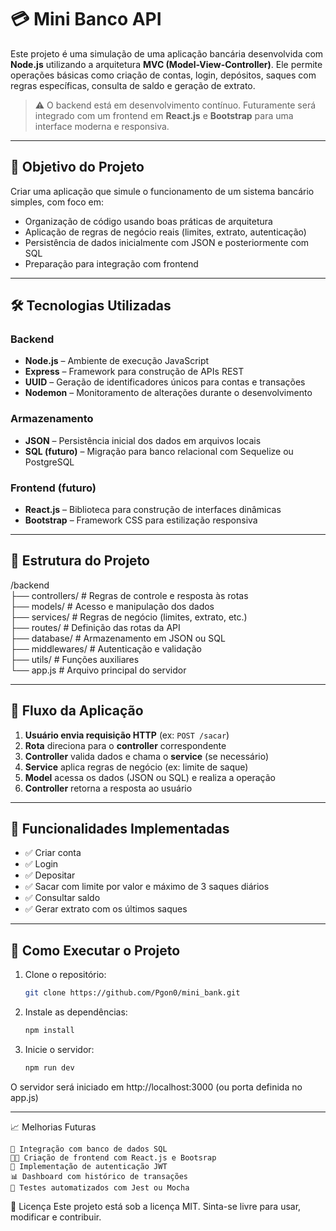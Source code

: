 # 💳 Mini Banco API

Este projeto é uma simulação de uma aplicação bancária desenvolvida com **Node.js** utilizando a arquitetura **MVC (Model-View-Controller)**. Ele permite operações básicas como criação de contas, login, depósitos, saques com regras específicas, consulta de saldo e geração de extrato.

> ⚠️ O backend está em desenvolvimento contínuo. Futuramente será integrado com um frontend em **React.js** e **Bootstrap** para uma interface moderna e responsiva.

---

## 🧠 Objetivo do Projeto

Criar uma aplicação que simule o funcionamento de um sistema bancário simples, com foco em:

- Organização de código usando boas práticas de arquitetura
- Aplicação de regras de negócio reais (limites, extrato, autenticação)
- Persistência de dados inicialmente com JSON e posteriormente com SQL
- Preparação para integração com frontend

---

## 🛠️ Tecnologias Utilizadas

### Backend
- **Node.js** – Ambiente de execução JavaScript
- **Express** – Framework para construção de APIs REST
- **UUID** – Geração de identificadores únicos para contas e transações
- **Nodemon** – Monitoramento de alterações durante o desenvolvimento

### Armazenamento
- **JSON** – Persistência inicial dos dados em arquivos locais
- **SQL (futuro)** – Migração para banco relacional com Sequelize ou PostgreSQL

### Frontend (futuro)
- **React.js** – Biblioteca para construção de interfaces dinâmicas
- **Bootstrap** – Framework CSS para estilização responsiva

---

## 🧱 Estrutura do Projeto
/backend  
    ├── controllers/ # Regras de controle e resposta às rotas  
    ├── models/ # Acesso e manipulação dos dados  
    ├── services/ # Regras de negócio (limites, extrato, etc.)  
    ├── routes/ # Definição das rotas da API  
    ├── database/ # Armazenamento em JSON ou SQL  
    ├── middlewares/ # Autenticação e validação  
    ├── utils/ # Funções auxiliares  
    └── app.js # Arquivo principal do servidor  

---

## 🔄 Fluxo da Aplicação

1. **Usuário envia requisição HTTP** (ex: `POST /sacar`)
2. **Rota** direciona para o **controller** correspondente
3. **Controller** valida dados e chama o **service** (se necessário)
4. **Service** aplica regras de negócio (ex: limite de saque)
5. **Model** acessa os dados (JSON ou SQL) e realiza a operação
6. **Controller** retorna a resposta ao usuário

---

## 📌 Funcionalidades Implementadas

- ✅ Criar conta
- ✅ Login
- ✅ Depositar
- ✅ Sacar com limite por valor e máximo de 3 saques diários
- ✅ Consultar saldo
- ✅ Gerar extrato com os últimos saques

---

## 🚀 Como Executar o Projeto

1. Clone o repositório:
   ```bash
   git clone https://github.com/Pgon0/mini_bank.git

2. Instale as dependências:
   ```bash
   npm install

4. Inicie o servidor:
   ```bash
   npm run dev

O servidor será iniciado em http://localhost:3000 (ou porta definida no app.js)

---

📈 Melhorias Futuras

    🔄 Integração com banco de dados SQL
    🧑‍💻 Criação de frontend com React.js e Bootsrap
    🔐 Implementação de autenticação JWT
    📊 Dashboard com histórico de transações
    🧪 Testes automatizados com Jest ou Mocha

📄 Licença
    Este projeto está sob a licença MIT. Sinta-se livre para usar, modificar e contribuir.
